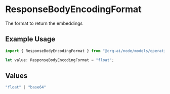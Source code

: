 # ResponseBodyEncodingFormat

The format to return the embeddings

## Example Usage

```typescript
import { ResponseBodyEncodingFormat } from "@orq-ai/node/models/operations";

let value: ResponseBodyEncodingFormat = "float";
```

## Values

```typescript
"float" | "base64"
```